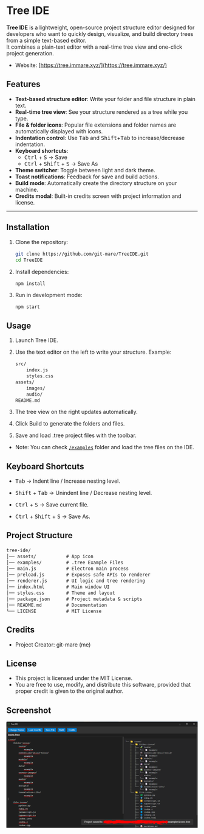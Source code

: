 # Tree IDE

**Tree IDE** is a lightweight, open-source project structure editor designed for developers who want to quickly design, visualize, and build directory trees from a simple text-based editor.  
It combines a plain-text editor with a real-time tree view and one-click project generation.

- Website: [https://tree.immare.xyz/](https://tree.immare.xyz/)

## Features

- **Text-based structure editor**: Write your folder and file structure in plain text.
- **Real-time tree view**: See your structure rendered as a tree while you type.
- **File & folder icons**: Popular file extensions and folder names are automatically displayed with icons.
- **Indentation control**: Use <kbd>Tab</kbd> and <kbd>Shift</kbd>+<kbd>Tab</kbd> to increase/decrease indentation.
- **Keyboard shortcuts**:
  - <kbd>Ctrl</kbd> + <kbd>S</kbd> → Save
  - <kbd>Ctrl</kbd> + <kbd>Shift</kbd> + <kbd>S</kbd> → Save As
- **Theme switcher**: Toggle between light and dark theme.
- **Toast notifications**: Feedback for save and build actions.
- **Build mode**: Automatically create the directory structure on your machine.
- **Credits modal**: Built-in credits screen with project information and license.

---

## Installation

1. Clone the repository:
   ```bash
   git clone https://github.com/git-mare/TreeIDE.git
   cd TreeIDE
   ```

2. Install dependencies:
    ```
    npm install
    ```

3. Run in development mode:
    ```
    npm start
    ```

## Usage
1. Launch Tree IDE.
2. Use the text editor on the left to write your structure.
    Example:
    ```
    src/
        index.js
        styles.css
    assets/
        images/
        audio/
    README.md
    ```
3. The tree view on the right updates automatically.

4. Click Build to generate the folders and files.

5. Save and load .tree project files with the toolbar.

- Note: You can check [`/examples`](/examples) folder and load the tree files on the IDE. 

## Keyboard Shortcuts
- <kbd>Tab</kbd> → Indent line / Increase nesting level.

- <kbd>Shift</kbd> + <kbd>Tab</kbd> → Unindent line / Decrease nesting level.

- <kbd>Ctrl</kbd> + <kbd>S</kbd> → Save current file.

- <kbd>Ctrl</kbd> + <kbd>Shift</kbd> + <kbd>S</kbd> → Save As.

## Project Structure
```
tree-ide/
│── assets/           # App icon
│── examples/         # .tree Example Files 
│── main.js           # Electron main process
│── preload.js        # Exposes safe APIs to renderer
│── renderer.js       # UI logic and tree rendering
│── index.html        # Main window UI
│── styles.css        # Theme and layout
│── package.json      # Project metadata & scripts
│── README.md         # Documentation
└── LICENSE           # MIT License
```

## Credits
- Project Creator: git-mare (me)

## License
- This project is licensed under the MIT License.
- You are free to use, modify, and distribute this software, provided that proper credit is given to the original author.

## Screenshot
![Screenshot](assets/screenshot.png)
